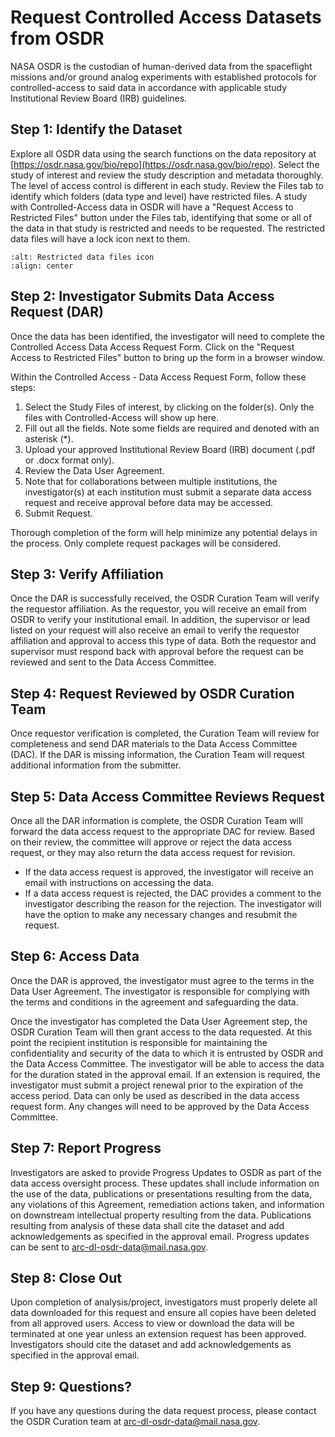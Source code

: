 # Request Controlled Access Datasets from OSDR

NASA OSDR is the custodian of human-derived data from the spaceflight missions and/or ground analog experiments with established protocols for controlled-access to said data in accordance with applicable study Institutional Review Board (IRB) guidelines.

## Step 1: Identify the Dataset

Explore all OSDR data using the search functions on the data repository at [https://osdr.nasa.gov/bio/repo](https://osdr.nasa.gov/bio/repo). Select the study of interest and review the study description and metadata thoroughly. The level of access control is different in each study. Review the Files tab to identify which folders (data type and level) have restricted files. A study with Controlled-Access data in OSDR will have a "Request Access to Restricted Files" button under the Files tab, identifying that some or all of the data in that study is restricted and needs to be requested. The restricted data files will have a lock icon next to them.

```{image} ../../_static/images/ctrl_access/osdr-restricted-data-files-icon.png
:alt: Restricted data files icon
:align: center
```  


## Step 2: Investigator Submits Data Access Request (DAR)

Once the data has been identified, the investigator will need to complete the Controlled Access Data Access Request Form. Click on the "Request Access to Restricted Files" button to bring up the form in a browser window.

Within the Controlled Access - Data Access Request Form, follow these steps:

1. Select the Study Files of interest, by clicking on the folder(s). Only the files with Controlled-Access will show up here.
2. Fill out all the fields. Note some fields are required and denoted with an asterisk (*).
3. Upload your approved Institutional Review Board (IRB) document (.pdf or .docx format only).
4. Review the Data User Agreement.
5. Note that for collaborations between multiple institutions, the investigator(s) at each institution must submit a separate data access request and receive approval before data may be accessed.
6. Submit Request.

Thorough completion of the form will help minimize any potential delays in the process. Only complete request packages will be considered.

## Step 3: Verify Affiliation

Once the DAR is successfully received, the OSDR Curation Team will verify the requestor affiliation. As the requestor, you will receive an email from OSDR to verify your institutional email. In addition, the supervisor or lead listed on your request will also receive an email to verify the requestor affiliation and approval to access this type of data. Both the requestor and supervisor must respond back with approval before the request can be reviewed and sent to the Data Access Committee.

## Step 4: Request Reviewed by OSDR Curation Team

Once requestor verification is completed, the Curation Team will review for completeness and send DAR materials to the Data Access Committee (DAC). If the DAR is missing information, the Curation Team will request additional information from the submitter.

## Step 5: Data Access Committee Reviews Request

Once all the DAR information is complete, the OSDR Curation Team will forward the data access request to the appropriate DAC for review. Based on their review, the committee will approve or reject the data access request, or they may also return the data access request for revision.

- If the data access request is approved, the investigator will receive an email with instructions on accessing the data.
- If a data access request is rejected, the DAC provides a comment to the investigator describing the reason for the rejection. The investigator will have the option to make any necessary changes and resubmit the request.

## Step 6: Access Data

Once the DAR is approved, the investigator must agree to the terms in the Data User Agreement. The investigator is responsible for complying with the terms and conditions in the agreement and safeguarding the data.

Once the investigator has completed the Data User Agreement step, the OSDR Curation Team will then grant access to the data requested. At this point the recipient institution is responsible for maintaining the confidentiality and security of the data to which it is entrusted by OSDR and the Data Access Committee. The investigator will be able to access the data for the duration stated in the approval email. If an extension is required, the investigator must submit a project renewal prior to the expiration of the access period. Data can only be used as described in the data access request form. Any changes will need to be approved by the Data Access Committee.

## Step 7: Report Progress

Investigators are asked to provide Progress Updates to OSDR as part of the data access oversight process. These updates shall include information on the use of the data, publications or presentations resulting from the data, any violations of this Agreement, remediation actions taken, and information on downstream intellectual property resulting from the data. Publications resulting from analysis of these data shall cite the dataset and add acknowledgements as specified in the approval email. Progress updates can be sent to [arc-dl-osdr-data@mail.nasa.gov](mailto:arc-dl-osdr-data@mail.nasa.gov).

## Step 8: Close Out

Upon completion of analysis/project, investigators must properly delete all data downloaded for this request and ensure all copies have been deleted from all approved users. Access to view or download the data will be terminated at one year unless an extension request has been approved. Investigators should cite the dataset and add acknowledgements as specified in the approval email.

## Step 9: Questions?

If you have any questions during the data request process, please contact the OSDR Curation team at [arc-dl-osdr-data@mail.nasa.gov](mailto:arc-dl-osdr-data@mail.nasa.gov).
